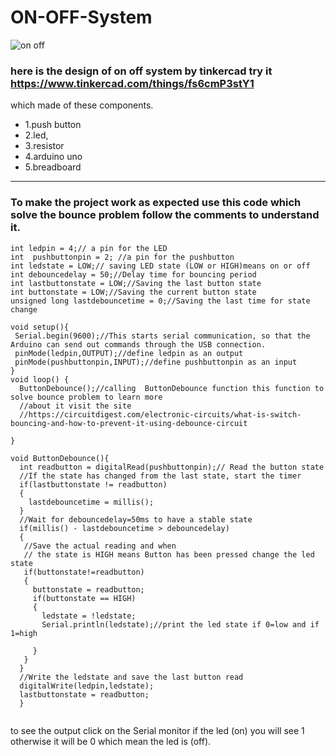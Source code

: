 # ON-OFF-System

![on off](https://user-images.githubusercontent.com/108452991/181660954-155bc56d-972b-45ad-a125-9f11d3190ec8.png)

### here is the design of on off system by tinkercad try it https://www.tinkercad.com/things/fs6cmP3stY1
which made of these components.
* 1.push button 
* 2.led, 
* 3.resistor
* 4.arduino uno 
* 5.breadboard
----------------------------------------------------------------------------------------------------------------------
### To make the project work as expected use this code which solve the bounce problem follow the comments to understand it.
```
int ledpin = 4;// a pin for the LED
int  pushbuttonpin = 2; //a pin for the pushbutton
int ledstate = LOW;// saving LED state (LOW or HIGH)means on or off
int debouncedelay = 50;//Delay time for bouncing period
int lastbuttonstate = LOW;//Saving the last button state
int buttonstate = LOW;//Saving the current button state
unsigned long lastdebouncetime = 0;//Saving the last time for state change

void setup(){ 
 Serial.begin(9600);//This starts serial communication, so that the Arduino can send out commands through the USB connection. 
 pinMode(ledpin,OUTPUT);//define ledpin as an output 
 pinMode(pushbuttonpin,INPUT);//define pushbuttonpin as an input
}
void loop() {
  ButtonDebounce();//calling  ButtonDebounce function this function to solve bounce problem to learn more
  //about it visit the site 
  //https://circuitdigest.com/electronic-circuits/what-is-switch-bouncing-and-how-to-prevent-it-using-debounce-circuit
 
}

void ButtonDebounce(){
  int readbutton = digitalRead(pushbuttonpin);// Read the button state
  //If the state has changed from the last state, start the timer
  if(lastbuttonstate != readbutton)
  {
    lastdebouncetime = millis();
  }
  //Wait for debouncedelay=50ms to have a stable state
  if(millis() - lastdebouncetime > debouncedelay)
  {
   //Save the actual reading and when
   // the state is HIGH means Button has been pressed change the led state
   if(buttonstate!=readbutton) 
   {
     buttonstate = readbutton;
     if(buttonstate == HIGH)
     {
       ledstate = !ledstate;
       Serial.println(ledstate);//print the led state if 0=low and if 1=high
       
     }
   }
  }
  //Write the ledstate and save the last button read
  digitalWrite(ledpin,ledstate);
  lastbuttonstate = readbutton;
  }
  
  ```
  
  to see the output click on the Serial monitor if the led (on) you will see 1 otherwise it will be 0 which mean the led is (off).
